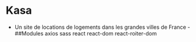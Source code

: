 # Kasa

- Un site de locations de logements dans les grandes villes de France -
##Modules 
axios
sass
react
react-dom
react-roiter-dom
 

